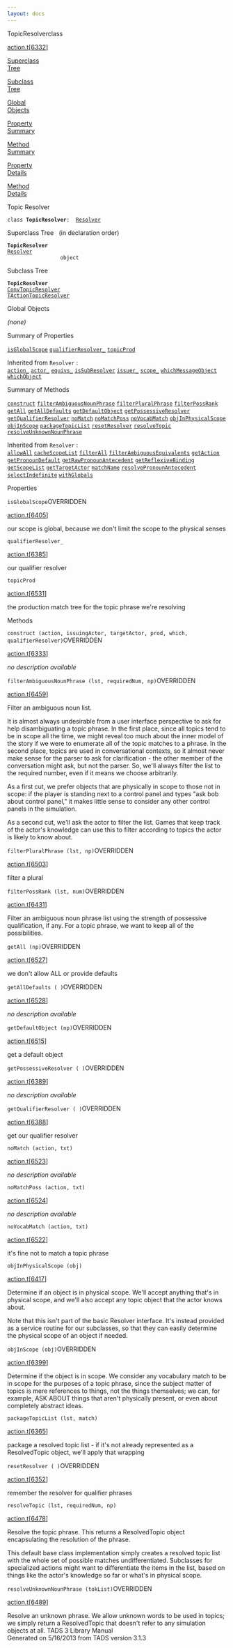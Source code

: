 ```yaml
---
layout: docs
---
```

<span class="title">TopicResolver</span><span class="type">class</span>

[action.t](../file/action.t.html)\[[6332](../source/action.t.html#6332)\]

[Superclass  
Tree](#_SuperClassTree_)

[Subclass  
Tree](#_SubClassTree_)

[Global  
Objects](#_ObjectSummary_)

[Property  
Summary](#_PropSummary_)

[Method  
Summary](#_MethodSummary_)

[Property  
Details](#_Properties_)

[Method  
Details](#_Methods_)



Topic Resolver

`class `**`TopicResolver`**` :   `[`Resolver`](../object/Resolver.html)



<span id="_SuperClassTree_"></span>



<span class="hdln">Superclass Tree</span>   (in declaration order)



**`TopicResolver`**  
[`Resolver`](../object/Resolver.html)  
`                 object`  
<span id="_SubClassTree_"></span>



<span class="hdln">Subclass Tree</span>  



**`TopicResolver`**  
[`ConvTopicResolver`](../object/ConvTopicResolver.html)  
[`TActionTopicResolver`](../object/TActionTopicResolver.html)  
<span id="_ObjectSummary_"></span>



<span class="hdln">Global Objects</span>  



*(none)* <span id="_PropSummary_"></span>



<span class="hdln">Summary of Properties</span>  



[`isGlobalScope`](#isGlobalScope) [`qualifierResolver_`](#qualifierResolver_) [`topicProd`](#topicProd)

Inherited from `Resolver` :  
[`action_`](../object/Resolver.html#action_) [`actor_`](../object/Resolver.html#actor_) [`equivs_`](../object/Resolver.html#equivs_) [`isSubResolver`](../object/Resolver.html#isSubResolver) [`issuer_`](../object/Resolver.html#issuer_) [`scope_`](../object/Resolver.html#scope_) [`whichMessageObject`](../object/Resolver.html#whichMessageObject) [`whichObject`](../object/Resolver.html#whichObject)

<span id="_MethodSummary_"></span>



<span class="hdln">Summary of Methods</span>  



[`construct`](#construct) [`filterAmbiguousNounPhrase`](#filterAmbiguousNounPhrase) [`filterPluralPhrase`](#filterPluralPhrase) [`filterPossRank`](#filterPossRank) [`getAll`](#getAll) [`getAllDefaults`](#getAllDefaults) [`getDefaultObject`](#getDefaultObject) [`getPossessiveResolver`](#getPossessiveResolver) [`getQualifierResolver`](#getQualifierResolver) [`noMatch`](#noMatch) [`noMatchPoss`](#noMatchPoss) [`noVocabMatch`](#noVocabMatch) [`objInPhysicalScope`](#objInPhysicalScope) [`objInScope`](#objInScope) [`packageTopicList`](#packageTopicList) [`resetResolver`](#resetResolver) [`resolveTopic`](#resolveTopic) [`resolveUnknownNounPhrase`](#resolveUnknownNounPhrase)

Inherited from `Resolver` :  
[`allowAll`](../object/Resolver.html#allowAll) [`cacheScopeList`](../object/Resolver.html#cacheScopeList) [`filterAll`](../object/Resolver.html#filterAll) [`filterAmbiguousEquivalents`](../object/Resolver.html#filterAmbiguousEquivalents) [`getAction`](../object/Resolver.html#getAction) [`getPronounDefault`](../object/Resolver.html#getPronounDefault) [`getRawPronounAntecedent`](../object/Resolver.html#getRawPronounAntecedent) [`getReflexiveBinding`](../object/Resolver.html#getReflexiveBinding) [`getScopeList`](../object/Resolver.html#getScopeList) [`getTargetActor`](../object/Resolver.html#getTargetActor) [`matchName`](../object/Resolver.html#matchName) [`resolvePronounAntecedent`](../object/Resolver.html#resolvePronounAntecedent) [`selectIndefinite`](../object/Resolver.html#selectIndefinite) [`withGlobals`](../object/Resolver.html#withGlobals)

<span id="_Properties_"></span>



<span class="hdln">Properties</span>  



<span id="isGlobalScope"></span>

`isGlobalScope`<span class="rem">OVERRIDDEN</span>

[action.t](../file/action.t.html)\[[6405](../source/action.t.html#6405)\]



our scope is global, because we don't limit the scope to the physical
senses



<span id="qualifierResolver_"></span>

`qualifierResolver_`

[action.t](../file/action.t.html)\[[6385](../source/action.t.html#6385)\]



our qualifier resolver



<span id="topicProd"></span>

`topicProd`

[action.t](../file/action.t.html)\[[6531](../source/action.t.html#6531)\]



the production match tree for the topic phrase we're resolving



<span id="_Methods_"></span>



<span class="hdln">Methods</span>  



<span id="construct"></span>

`construct (action, issuingActor, targetActor, prod, which, qualifierResolver)`<span class="rem">OVERRIDDEN</span>

[action.t](../file/action.t.html)\[[6333](../source/action.t.html#6333)\]



*no description available*



<span id="filterAmbiguousNounPhrase"></span>

`filterAmbiguousNounPhrase (lst, requiredNum, np)`<span class="rem">OVERRIDDEN</span>

[action.t](../file/action.t.html)\[[6459](../source/action.t.html#6459)\]



Filter an ambiguous noun list.

It is almost always undesirable from a user interface perspective to ask
for help disambiguating a topic phrase. In the first place, since all
topics tend to be in scope all the time, we might reveal too much about
the inner model of the story if we were to enumerate all of the topic
matches to a phrase. In the second place, topics are used in
conversational contexts, so it almost never make sense for the parser to
ask for clarification - the other member of the conversation might ask,
but not the parser. So, we'll always filter the list to the required
number, even if it means we choose arbitrarily.

As a first cut, we prefer objects that are physically in scope to those
not in scope: if the player is standing next to a control panel and
types "ask bob about control panel," it makes little sense to consider
any other control panels in the simulation.

As a second cut, we'll ask the actor to filter the list. Games that keep
track of the actor's knowledge can use this to filter according to
topics the actor is likely to know about.



<span id="filterPluralPhrase"></span>

`filterPluralPhrase (lst, np)`<span class="rem">OVERRIDDEN</span>

[action.t](../file/action.t.html)\[[6503](../source/action.t.html#6503)\]



filter a plural



<span id="filterPossRank"></span>

`filterPossRank (lst, num)`<span class="rem">OVERRIDDEN</span>

[action.t](../file/action.t.html)\[[6431](../source/action.t.html#6431)\]



Filter an ambiguous noun phrase list using the strength of possessive
qualification, if any. For a topic phrase, we want to keep all of the
possibilities.



<span id="getAll"></span>

`getAll (np)`<span class="rem">OVERRIDDEN</span>

[action.t](../file/action.t.html)\[[6527](../source/action.t.html#6527)\]



we don't allow ALL or provide defaults



<span id="getAllDefaults"></span>

`getAllDefaults ( )`<span class="rem">OVERRIDDEN</span>

[action.t](../file/action.t.html)\[[6528](../source/action.t.html#6528)\]



*no description available*



<span id="getDefaultObject"></span>

`getDefaultObject (np)`<span class="rem">OVERRIDDEN</span>

[action.t](../file/action.t.html)\[[6515](../source/action.t.html#6515)\]



get a default object



<span id="getPossessiveResolver"></span>

`getPossessiveResolver ( )`<span class="rem">OVERRIDDEN</span>

[action.t](../file/action.t.html)\[[6389](../source/action.t.html#6389)\]



*no description available*



<span id="getQualifierResolver"></span>

`getQualifierResolver ( )`<span class="rem">OVERRIDDEN</span>

[action.t](../file/action.t.html)\[[6388](../source/action.t.html#6388)\]



get our qualifier resolver



<span id="noMatch"></span>

`noMatch (action, txt)`

[action.t](../file/action.t.html)\[[6523](../source/action.t.html#6523)\]



*no description available*



<span id="noMatchPoss"></span>

`noMatchPoss (action, txt)`

[action.t](../file/action.t.html)\[[6524](../source/action.t.html#6524)\]



*no description available*



<span id="noVocabMatch"></span>

`noVocabMatch (action, txt)`

[action.t](../file/action.t.html)\[[6522](../source/action.t.html#6522)\]



it's fine not to match a topic phrase



<span id="objInPhysicalScope"></span>

`objInPhysicalScope (obj)`

[action.t](../file/action.t.html)\[[6417](../source/action.t.html#6417)\]



Determine if an object is in physical scope. We'll accept anything
that's in physical scope, and we'll also accept any topic object that
the actor knows about.

Note that this isn't part of the basic Resolver interface. It's instead
provided as a service routine for our subclasses, so that they can
easily determine the physical scope of an object if needed.



<span id="objInScope"></span>

`objInScope (obj)`<span class="rem">OVERRIDDEN</span>

[action.t](../file/action.t.html)\[[6399](../source/action.t.html#6399)\]



Determine if the object is in scope. We consider any vocabulary match to
be in scope for the purposes of a topic phrase, since the subject matter
of topics is mere references to things, not the things themselves; we
can, for example, ASK ABOUT things that aren't physically present, or
even about completely abstract ideas.



<span id="packageTopicList"></span>

`packageTopicList (lst, match)`

[action.t](../file/action.t.html)\[[6365](../source/action.t.html#6365)\]



package a resolved topic list - if it's not already represented as a
ResolvedTopic object, we'll apply that wrapping



<span id="resetResolver"></span>

`resetResolver ( )`<span class="rem">OVERRIDDEN</span>

[action.t](../file/action.t.html)\[[6352](../source/action.t.html#6352)\]



remember the resolver for qualifier phrases



<span id="resolveTopic"></span>

`resolveTopic (lst, requiredNum, np)`

[action.t](../file/action.t.html)\[[6478](../source/action.t.html#6478)\]



Resolve the topic phrase. This returns a ResolvedTopic object
encapsulating the resolution of the phrase.

This default base class implementation simply creates a resolved topic
list with the whole set of possible matches undifferentiated. Subclasses
for specialized actions might want to differentiate the items in the
list, based on things like the actor's knowledge so far or what's in
physical scope.



<span id="resolveUnknownNounPhrase"></span>

`resolveUnknownNounPhrase (tokList)`<span class="rem">OVERRIDDEN</span>

[action.t](../file/action.t.html)\[[6489](../source/action.t.html#6489)\]



Resolve an unknown phrase. We allow unknown words to be used in topics;
we simply return a ResolvedTopic that doesn't refer to any simulation
objects at all.
TADS 3 Library Manual  
Generated on 5/16/2013 from TADS version 3.1.3


